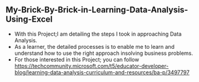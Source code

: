 ## My-Brick-By-Brick-in-Learning-Data-Analysis-Using-Excel

* With this Project;I am detailing the steps I took in approaching Data Analysis.
* As a learner, the detailed processes is to enable me to learn and understand  how to use the right approach insolving business problems.
* For those interested in this Project; you can follow https://techcommunity.microsoft.com/t5/educator-developer-blog/learning-data-analysis-curriculum-and-resources/ba-p/3497797  
